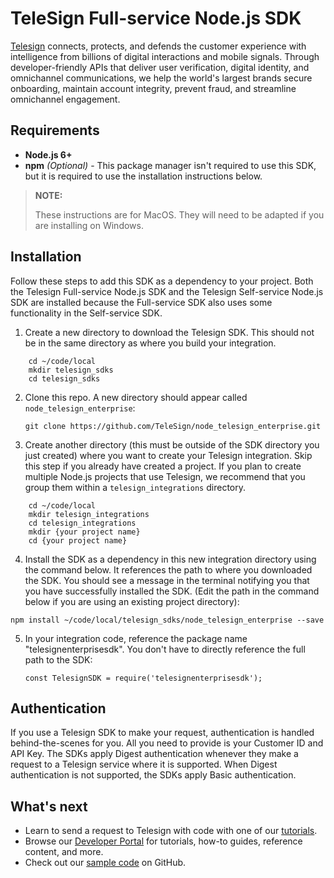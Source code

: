 # TeleSign Full-service Node.js SDK

[Telesign](https://telesign.com) connects, protects, and defends the customer experience with intelligence from billions of digital interactions and mobile signals. Through developer-friendly APIs that deliver user verification, digital identity, and omnichannel communications, we help the world's largest brands secure onboarding, maintain account integrity, prevent fraud, and streamline omnichannel engagement.

## Requirements

* **Node.js 6+**
* **npm** *(Optional)* - This package manager isn't required to use this SDK, but it is required to use the installation instructions below.

> **NOTE:**
> 
> These instructions are for MacOS. They will need to be adapted if you are installing on Windows.

## Installation

Follow these steps to add this SDK as a dependency to your project. Both the Telesign Full-service Node.js SDK and the Telesign Self-service Node.js SDK are installed because the Full-service SDK also uses some functionality in the Self-service SDK.

1. Create a new directory to download the Telesign SDK. This should not be in the same directory as where you build your integration.

```
    cd ~/code/local
    mkdir telesign_sdks
    cd telesign_sdks
```


2. Clone this repo. A new directory should appear called `node_telesign_enterprise`:

   `git clone https://github.com/TeleSign/node_telesign_enterprise.git`
 
3. Create another directory (this must be outside of the SDK directory you just created) where you want to create your Telesign integration. Skip this step if you already have created a project. If you plan to create multiple Node.js projects that use Telesign, we recommend that you group them within a `telesign_integrations` directory.

```
    cd ~/code/local
    mkdir telesign_integrations
    cd telesign_integrations
    mkdir {your project name}
    cd {your project name}
```

4.  Install the SDK as a dependency in this new integration directory using the command below. It references the path to where you downloaded the SDK. You should see a message in the terminal notifying you that you have successfully installed the SDK. (Edit the path in the command below if you are using an existing project directory):

   `npm install ~/code/local/telesign_sdks/node_telesign_enterprise --save`

5. In your integration code, reference the package name "telesignenterprisesdk". You don't have to directly reference the full path to the SDK:

   `const TelesignSDK = require('telesignenterprisesdk');`


## Authentication

If you use a Telesign SDK to make your request, authentication is handled behind-the-scenes for you. All you need to provide is your Customer ID and API Key. The SDKs apply Digest authentication whenever they make a request to a Telesign service where it is supported. When Digest authentication is not supported, the SDKs apply Basic authentication.

## What's next

* Learn to send a request to Telesign with code with one of our [tutorials](https://developer.telesign.com/enterprise/docs/tutorials).
* Browse our [Developer Portal](https://developer.telesign.com) for tutorials, how-to guides, reference content, and more.
* Check out our [sample code](https://github.com/TeleSign/sample_code) on GitHub.